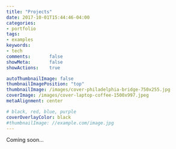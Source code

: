 ```yaml
---
title: "Projects"
date: 2017-10-01T15:44:46-04:00
categories:
- portfolio
tags:
- examples
keywords:
- tech
comments:       false
showMeta:       false
showActions:    true

autoThumbnailImage: false
thumbnailImagePosition: "top"
thumbnailImage: /images/cover-philadelphia-bridge-750x255.jpg
coverImage: /images/cover-laptop-coffee-1500x997.jpeg
metaAlignment: center

# black, red, blue, purple
coverOverlayColor: black
#thumbnailImage: //example.com/image.jpg
---
```


Coming soon...
